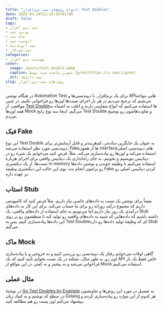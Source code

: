 ```yaml
---
title: "انواع روش‌های تست نرم‌افزار: Test Doubles"
date: 2025-03-24T21:15:33+01:00
draft: false
tags:
- تست نرم افزار
- یونیت تست
- ماک تست
- اتومیت تست
- تست اتوماتیک
- تست خودکار
categories: 
- مهندسی نرم افزار
cover:
  image: /posts/test-double.webp
  caption: تصویر ساخته شده توسط [grok](https://x.com/i/grok)
  alt: تست دابل‌ها
slug: روش-های-تست-نرم-افزار
---
```

در هنگام نوشتن Automation Test برای یک نرم‌افزار، با دیپندنسی‌ها و APIهایی مواجه می‌شیم که ترجیح می‌دیم در هر بار اجرای تست‌ها اون‌ها رو فراخوانی نکنیم. در چنین مواقعی، از [Test Double](https://en.wikipedia.org/wiki/Test_double)ها استفاده می‌کنیم که انواع متفاوتی دارند و اغلب به اشتباه به همه‌ اون‌ها Mock می‌گیم. اینجا سه نوع رایج Test Double و تفاوت‌هاشون رو توضیح می‌دم.

## فیک Fake
این نوع Test Double به عنوان یک جایگزین ساده‌تر، کم‌هزینه‌تر و قابل آزمایش‌تر برای دیپندنسی مورد نظر استفاده می‌شه. Fakeها از همون interfaceهای دیپندنسی اصلی استفاده می‌کنه و اون‌ها رو پیاده‌سازی می‌کنه. مثلاً، فرض کنید می‌خوایم یک شیء رو در دیتابیس بنویسیم و بخونیم. به جای راه‌اندازی یک دیتابیس واقعی برای اجرای هربارهٔ تست‌ها، از یک دیکشنری in memory استفاده می‌کنیم تا وظیفه خوندن و نوشتن داده‌ها رو برامون انجام بده. توی این حالت این دیکشنری وظیفهٔ Fake کردن دیتابیس اصلی رو بر عهده داره.

## استاب Stub
 بعضاً برای نوشتن یک تست به داده‌های خاصی نیاز داریم. مثلاً فرض کنید که کامپوننتی داریم که مجموع درآمد روزانه رو برای ما حساب می‌کنه. برای این کار به داده‌های درآمدی یک روز نیاز داریم اما می‌تونیم به جای استفاده از داده‌های واقعی، یک Stub داشته باشیم که داده‌هایی که شبیه به داده‌های واقعیه رو تولید کنه تا منطقمون رو بر روی این داده‌ها پیاده‌سازی کنیم. پس به Test Doubleای که وظیفهٔ تولید داده‌ها رو داره Stub می‌گیم.

## ماک Mock
گاهی اوقات می‌خوایم رفتار یک دیپندنسی رو بررسی کنیم و نه خروجی و یا پیاده‌سازی اون رو. به طور مثال، ممکنه در یک تست بخوایم تأیید کنیم که یک API خاص فقط یک بار فراخوانی می‌شه و نه بیشتر و نه کمتر. در این مواقع از Mock استفاده می‌کنیم.

## مثال عملی
در نوشتهٔ [Go Test Doubles by Example](https://aminrb.me/go-test-double/) به تفصیل در مورد این روش‌ها و تفاوتشون در سطح کد نوشتم و به کمک زبان Golang هر کدوم از این موارد رو پیاده‌سازی کردم و پیشنهاد می‌کنم اون پست رو هم مطالعه کنید.